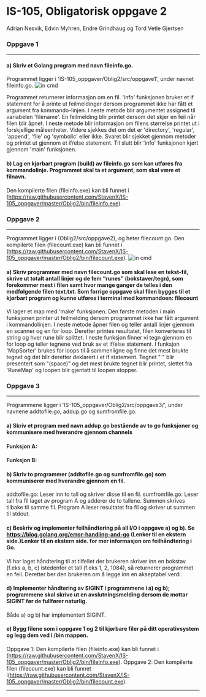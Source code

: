 # IS-105, Obligatorisk oppgave 2

Adrian Nesvik, Edvin Myhren, Endre Grindhaug og Tord Vetle Gjertsen


### Oppgave 1

----------------------------------------------------------------------------------------------------------

#### a) Skriv et Golang program med navn fileinfo.go​.
Programmet ligger i 'IS-105_oppgaver/Oblig2/src/oppgave1', under navnet fileinfo.go.
![in cmd](https://raw.githubusercontent.com/StavenX/IS-105_oppgaver/master/Oblig2/images/FileInfo.png "Shows file-information.")

Programmet returnerer informasjon om en fil. 'info' funksjonen bruker et if statement for å printe ut feilmeldinger dersom programmet ikke har fått et argument fra kommando-linjen. I neste metode blir argumentet assigned til variabelen 'filename'. En feilmelding blir printet dersom det skjer en feil når filen blir åpnet. I neste metode blir informasjon om filens størrelse printet ut i forskjellige måleenheter. Videre sjekkes det om det er 'directory', 'regular', 'append', 'file' og 'symbolic' eller ikke. Svaret blir sjekket gjennom metoder og printet ut gjennom et if/else statement. Til slutt blir 'info' funksjonen kjørt gjennom 'main' funksjonen.

#### b) Lag en kjørbart program (build) av fileinfo.go som kan utføres fra kommandolinje. Programmet skal ta et argument, som skal være et filnavn.
Den kompilerte filen (fileinfo.exe) kan bli funnet i (https://raw.githubusercontent.com/StavenX/IS-105_oppgaver/master/Oblig2/bin/fileinfo.exe).

### Oppgave 2

----------------------------------------------------------------------------------------------------------

Programmet ligger i (Oblig2/src/oppgave2), og heter filecount.go. Den kompilerte filen (filecount.exe) kan bli funnet i (https://raw.githubusercontent.com/StavenX/IS-105_oppgaver/master/Oblig2/bin/filecount.exe).
![in cmd](https://raw.githubusercontent.com/StavenX/IS-105_oppgaver/master/Oblig2/images/FileCount.png "Shows most used runes.")

#### a) Skriv programmer med navn filecount.go som skal lese en tekst-fil, skrive ut totalt antall linjer og de fem “runes” (bokstaver/tegn), som forekommer mest i filen samt hvor mange ganger de telles i den medfølgende filen text.txt. Som forrige oppgave skal filen bygges til et kjørbart program og kunne utføres i terminal med kommandoen: filecount  <filnavn>

Vi lager et map med 'make' funksjonen. Den første metoden i main funksjonen printer ut feilmelding dersom  programmet ikke har fått argument i kommandolinjen. I neste metode åpner filen og teller antall linjer gjennom en scanner og en for loop. Deretter printes resultatet, filen konverteres til string og hver rune blir splittet. I neste funksjon finner vi tegn gjennom en for loop og teller tegnene ved bruk av et if/else statement. I funksjon 'MapSorter' brukes for loops til å sammenligne og finne det mest brukte tegnet og det blir deretter deklarert i et if statement. Tegnet " " blir presentert som "(space)" og det mest brukte tegnet blir printet, slettet fra 'RuneMap' og loopen blir gjentatt til loopen stopper.

### Oppgave 3

----------------------------------------------------------------------------------------------------------

Programmene ligger i 'IS-105_oppgaver/Oblig2/src/oppgave3/', under navnene addtofile.go, addup.go og sumfromfile.go.

#### a) Skriv et program med navn addup.go bestående av to go funksjoner og kommunisere med hverandre gjennom channels
#### Funksjon A:
#### Funksjon B:
 

#### b) Skriv to programmer (addtofile.go og sumfromfile.go) som kommuniserer med hverandre gjennom en fil.

addtofile.go: Leser inn to tall og skriver disse til en fil.
sumfromfile.go: Leser tall fra fil laget av program A og adderer de to tallene. Summen skrives tilbake til samme fil. Program A leser resultatet fra fil og skriver ut summen til stdout.

#### c) Beskriv og implementer feilhåndtering på all I/O i oppgave a) og b). Se https://blog.golang.org/error-handling-and-go (Lenker til en ekstern side.)Lenker til en ekstern side. for mer informasjon om feilhåndtering i Go.

Vi har laget håndtering til at tilfellet der brukeren skriver inn en bokstav (f.eks a, b, c) istedenfor et tall (f.eks 1, 2, 1084), så returnerer programmet en feil. Deretter ber den brukeren om å legge inn en akseptabel verdi.

#### d) Implementer håndtering av SIGINT i programmene i a) og b); programmene skal skrive ut en avslutningsmelding dersom de mottar SIGINT før de fullfører naturlig.

Både a) og b) har implementert SIGINT.

#### e) Bygg filene som i oppgave 1 og 2 til kjørbare filer på ditt operativsystem og legg dem ved i /bin mappen.

Oppgave 1: Den kompilerte filen (fileinfo.exe) kan bli funnet i (https://raw.githubusercontent.com/StavenX/IS-105_oppgaver/master/Oblig2/bin/fileinfo.exe).
Oppgave 2: Den kompilerte filen (filecount.exe) kan bli funnet i(https://raw.githubusercontent.com/StavenX/IS-105_oppgaver/master/Oblig2/bin/filecount.exe).

----------------------------------------------------------------------------------------------------------
